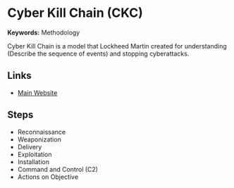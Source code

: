 # Cyber Kill Chain (CKC)

**Keywords:** Methodology

Cyber Kill Chain is a model that Lockheed Martin created for understanding (Describe the sequence of events) and stopping cyberattacks.

<!--
https://github.com/qeeqbox/cyber-kill-chain
-->

## Links

- [Main Website](https://lockheedmartin.com/en-us/capabilities/cyber/cyber-kill-chain.html)

## Steps

- Reconnaissance
- Weaponization
- Delivery
- Exploitation
- Installation
- Command and Control (C2)
- Actions on Objective
